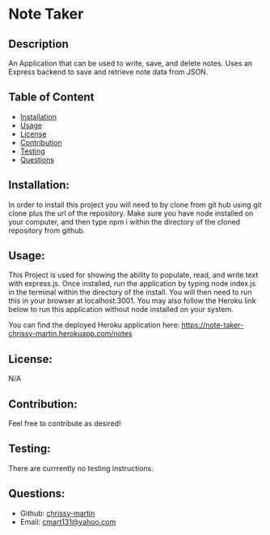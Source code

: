 # Note Taker

## Description

An Application that can be used to write, save, and delete notes. Uses an Express backend to save and retrieve note data from JSON. 

## Table of Content
- [Installation](#installation)
- [Usage](#usage)
- [License](#license)
- [Contribution](#contribution)
- [Testing](#testing)
- [Questions](#questions)


## Installation:

In order to install this project you will need to by clone from git hub using git clone plus the url of the repository. Make sure you have node installed on your computer, and then type npm i within the directory of the cloned repository from github.

## Usage:

 This Project is used for showing the ability to populate, read, and write text with express.js. Once installed, run the application by typing node index.js in the terminal within the directory of the install. You will then need to run this in your browser at localhost:3001. You may also follow the Heroku link below to run this application without node installed on your system.

 You can find the deployed Heroku application here: https://note-taker-chrissy-martin.herokuapp.com/notes

## License:

N/A


## Contribution:

Feel free to contribute as desired! 


## Testing:

There are currrently no testing instructions.


## Questions:

- Github: [chrissy-martin](https://github.com/chrissy-martin)
- Email: cmart131@yahoo.com 